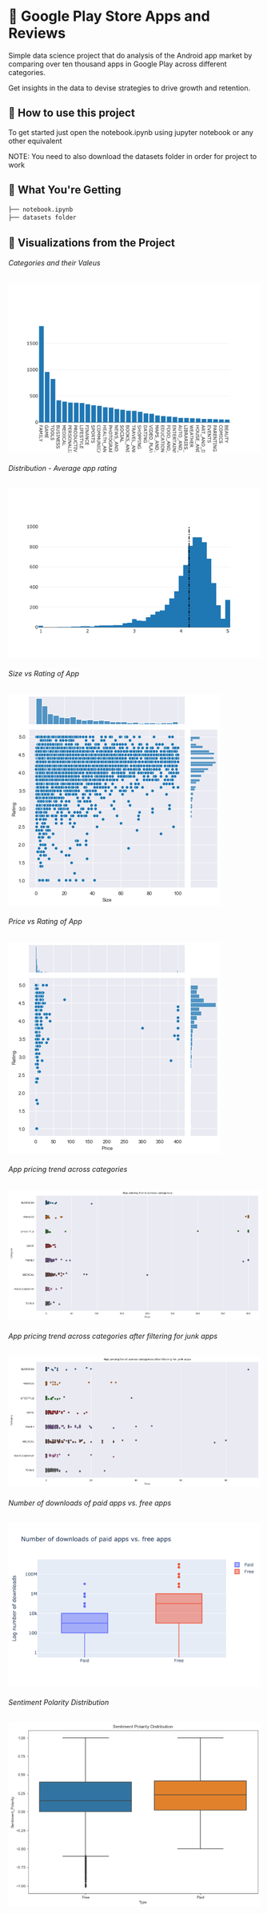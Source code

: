 # 🎥 Google Play Store Apps and Reviews 
Simple data science project that do analysis of the Android app market by comparing over ten thousand apps in Google Play across different categories.
 
Get insights in the data to devise strategies to drive growth and retention.

## 🤔 How to use this project

To get started just open the notebook.ipynb using jupyter notebook or any other equivalent

NOTE: You need to also download the datasets folder in order for project to work 

## 💁 What You're Getting
```bash
├── notebook.ipynb
├── datasets folder
```

## 📸 Visualizations from the Project

###### Categories and their Valeus

![Screenshot](Categories.png)
<br/>

###### Distribution - Average app rating

![Screenshot](Distribution.png)
<br/>

###### Size vs Rating of App

![Screenshot](Size_Rating.png)
<br/>

###### Price vs Rating of App

![Screenshot](Price_Rating.png)
<br/>

###### App pricing trend across categories

![Screenshot](pricing_across_categoreis.png)
<br/>

###### App pricing trend across categories after filtering for junk apps

![Screenshot](filter_pricing_categories.png)
<br/>

###### Number of downloads of paid apps vs. free apps

![Screenshot](paid_free.png)
<br/>

###### Sentiment Polarity Distribution

![Screenshot](polarity.png)
<br/>

